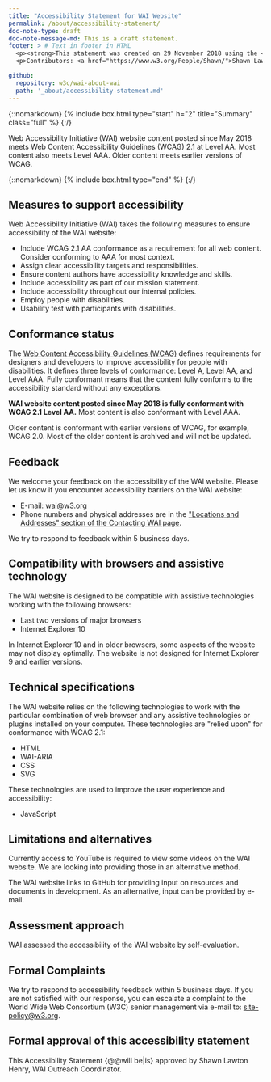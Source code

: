 ```yaml
---
title: "Accessibility Statement for WAI Website"
permalink: /about/accessibility-statement/
doc-note-type: draft
doc-note-message-md: This is a draft statement.
footer: > # Text in footer in HTML
  <p><strong>This statement was created on 29 November 2018 using the <a href=" https://www.w3.org/WAI/planning/statements/">W3C Accessibility Statement Generator Tool</a>.</strong></p>
  <p>Contributors: <a href="https://www.w3.org/People/Shawn/">Shawn Lawton Henry</a>, <a href="https://www.w3.org/People/yatil/">Eric Eggert</a>, <a href="https://www.w3.org/People/shadi/">Shadi Abou-Zahra</a>, <a href="https://www.w3.org/People/Brewer/">Judy Brewer</a>, and <a href="https://www.w3.org/People/CMercier/">Coralie Mercier</a>.</p>

github:
  repository: w3c/wai-about-wai
  path: '_about/accessibility-statement.md'
---
```


{::nomarkdown}
{% include box.html type="start" h="2" title="Summary" class="full" %}
{:/}

Web Accessibility Initiative (WAI) website content posted since May 2018 meets Web Content Accessibility Guidelines (WCAG) 2.1 at Level AA. Most content also meets Level AAA. Older content meets earlier versions of WCAG.

{::nomarkdown}
{% include box.html type="end" %}
{:/}

## Measures to support accessibility

Web Accessibility Initiative (WAI) takes the following measures to ensure accessibility of the WAI website:

-  Include WCAG 2.1 AA conformance as a requirement for all web content. Consider conforming to AAA for most context.
-  Assign clear accessibility targets and responsibilities.
-  Ensure content authors have accessibility knowledge and skills.
-  Include accessibility as part of our mission statement.
-  Include accessibility throughout our internal policies.
-  Employ people with disabilities.
-  Usability test with participants with disabilities.

## Conformance status

The [Web Content Accessibility Guidelines (WCAG)](https://www.w3.org/WAI/standards-guidelines/wcag/) defines requirements for designers and developers to improve accessibility for people with disabilities. It defines three levels of conformance: Level A, Level AA, and Level AAA. Fully conformant means that the content fully conforms to the accessibility standard without any exceptions.

<strong>WAI website content posted since May 2018 is fully conformant with WCAG 2.1 Level AA.</strong> Most content is also conformant with Level AAA.

Older content is conformant with earlier versions of WCAG, for example, WCAG 2.0. Most of the older content is archived and will not be updated.

## Feedback

We welcome your feedback on the accessibility of the WAI website. Please let us know if you encounter accessibility barriers on the WAI website:

-   E-mail: <a href="mailto:wai@w3.org?subject=%5BWebsite%20Conformance%5D%20">wai@w3.org</a>
-   Phone numbers and physical addresses are in the <a href="https://www.w3.org/WAI/about/contacting/#locations-and-address">"Locations and Addresses" section of the Contacting WAI page</a>.

We try to respond to feedback within 5 business days.

## Compatibility with browsers and assistive technology

The WAI website is designed to be compatible with assistive technologies working with the following browsers:

-   Last two versions of major browsers
-   Internet Explorer 10

In Internet Explorer 10 and in older browsers, some aspects of the website may not display optimally. The website is not designed for Internet Explorer 9 and earlier versions.

## Technical specifications

The WAI website relies on the following technologies to work with the particular combination of web browser and any assistive technologies or plugins installed on your computer. These technologies are "relied upon" for conformance with WCAG 2.1:

-   HTML
-   WAI-ARIA
-   CSS
-   SVG

These technologies are used to improve the user experience and accessibility:

-   JavaScript


## Limitations and alternatives

Currently access to YouTube is required to view some videos on the WAI website. We are looking into providing those in an alternative method.

The WAI website links to GitHub for providing input on resources and documents in development. As an alternative, input can be provided by e-mail.

## Assessment approach

WAI assessed the accessibility of the WAI website by self-evaluation.

## Formal Complaints

We try to respond to accessibility feedback within 5 business days. If you are not satisfied with our response, you can escalate a complaint to the World Wide Web Consortium (W3C) senior management via e-mail to: <a href="mailto:site-policy@w3.org?subject=%5BWebsite%20Accessibility%5D%20">site-policy@w3.org</a>.

## Formal approval of this accessibility statement

This Accessibility Statement {@@will be|is} approved by <!-- @@ Judy Brewer, WAI Director, and -->Shawn Lawton Henry, WAI Outreach Coordinator.
